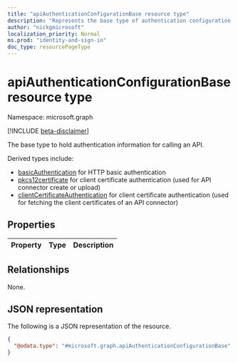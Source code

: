 ```yaml
---
title: "apiAuthenticationConfigurationBase resource type"
description: "Represents the base type of authentication configuration used for calling an API."
author: "nickgmicrosoft"
localization_priority: Normal
ms.prod: "identity-and-sign-in"
doc_type: resourcePageType
---
```


# apiAuthenticationConfigurationBase resource type

Namespace: microsoft.graph

[!INCLUDE [beta-disclaimer](../../includes/beta-disclaimer.md)]

The base type to hold authentication information for calling an API.

Derived types include:
- [basicAuthentication](basicauthentication.md) for HTTP basic authentication
- [pkcs12certificate](pkcs12certificate.md) for client certificate authentication (used for API connector create or upload)
- [clientCertificateAuthentication](clientCertificateAuthentication.md) for client certificate authentication (used for fetching the client certificates of an API connector)

## Properties

|Property|Type|Description|
|:---|:---|:---|

## Relationships

None.

## JSON representation

The following is a JSON representation of the resource.
<!-- {
  "blockType": "resource",
  "@odata.type": "microsoft.graph.apiAuthenticationConfigurationBase"
}
-->

``` json
{
  "@odata.type": "#microsoft.graph.apiAuthenticationConfigurationBase"
}
```
